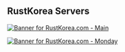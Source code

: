 ## RustKorea Servers

[![Banner for RustKorea.com - Main](https://cdn.battlemetrics.com/b/horizontal500x80px/17496576.png?foreground=%23EEEEEE&background=%23222222&lines=%23333333&linkColor=%231185ec&chartColor=%23FF0700)](https://www.battlemetrics.com/servers/rust/17496576)

[![Banner for RustKorea.com - Monday](https://cdn.battlemetrics.com/b/horizontal500x80px/17419794.png?foreground=%23EEEEEE&background=%23222222&lines=%23333333&linkColor=%231185ec&chartColor=%23FF0700)](https://www.battlemetrics.com/servers/rust/17419794)
